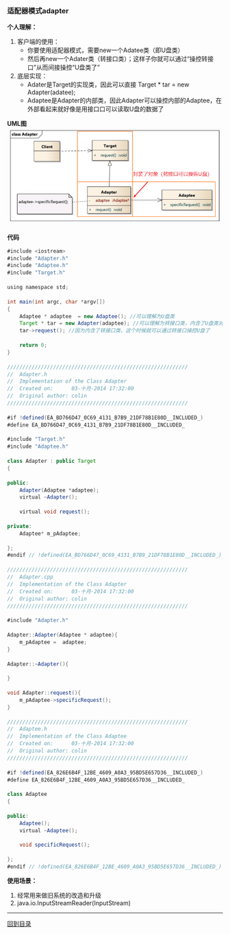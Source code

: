 
### 适配器模式adapter

**个人理解：**
1. 客户端的使用：
	- 你要使用适配器模式，需要new一个Adatee类（即U盘类）
	- 然后再new一个Adater类（转接口类）；这样子你就可以通过“操控转接口”从而间接操控“U盘类了”
2. 底层实现：
	- Adater是Target的实现类，因此可以直接 Target * tar = new Adapter(adatee);
	- Adaptee是Adapter的内部类，因此Adapter可以操控内部的Adaptee，在外部看起来就好像是用接口口可以读取U盘的数据了

**UML图**
![](图片/适配器模式_UML.png)

**代码**
```java
#include <iostream>
#include "Adapter.h"
#include "Adaptee.h"
#include "Target.h"

using namespace std;

int main(int argc, char *argv[])
{
	Adaptee * adaptee  = new Adaptee(); //可以理解为U盘类
	Target * tar = new Adapter(adaptee); //可以理解为转接口类，内含了U盘类对象
	tar->request(); //因为内含了转接口类，这个时候就可以通过转接口操控U盘了
	
	return 0;
}

///////////////////////////////////////////////////////////
//  Adapter.h
//  Implementation of the Class Adapter
//  Created on:      03-十月-2014 17:32:00
//  Original author: colin
///////////////////////////////////////////////////////////

#if !defined(EA_BD766D47_0C69_4131_B7B9_21DF78B1E80D__INCLUDED_)
#define EA_BD766D47_0C69_4131_B7B9_21DF78B1E80D__INCLUDED_

#include "Target.h"
#include "Adaptee.h"

class Adapter : public Target
{

public:
	Adapter(Adaptee *adaptee);
	virtual ~Adapter();

	virtual void request();

private:
	Adaptee* m_pAdaptee;

};
#endif // !defined(EA_BD766D47_0C69_4131_B7B9_21DF78B1E80D__INCLUDED_)

///////////////////////////////////////////////////////////
//  Adapter.cpp
//  Implementation of the Class Adapter
//  Created on:      03-十月-2014 17:32:00
//  Original author: colin
///////////////////////////////////////////////////////////

#include "Adapter.h"

Adapter::Adapter(Adaptee * adaptee){
	m_pAdaptee =  adaptee;
}

Adapter::~Adapter(){

}

void Adapter::request(){
	m_pAdaptee->specificRequest();
}

///////////////////////////////////////////////////////////
//  Adaptee.h
//  Implementation of the Class Adaptee
//  Created on:      03-十月-2014 17:32:00
//  Original author: colin
///////////////////////////////////////////////////////////

#if !defined(EA_826E6B4F_12BE_4609_A0A3_95BD5E657D36__INCLUDED_)
#define EA_826E6B4F_12BE_4609_A0A3_95BD5E657D36__INCLUDED_

class Adaptee
{

public:
	Adaptee();
	virtual ~Adaptee();

	void specificRequest();

};
#endif // !defined(EA_826E6B4F_12BE_4609_A0A3_95BD5E657D36__INCLUDED_)

```

**使用场景：**
1. 经常用来做旧系统的改造和升级
2. java.io.InputStreamReader(InputStream)

----

[回到目录](设计模式目录.md)